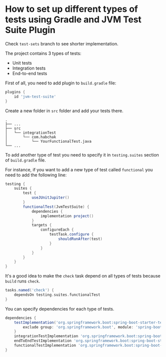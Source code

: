 # How to set up different types of tests using Gradle and JVM Test Suite Plugin

Check `test-sets` branch to see shorter implementation.

The project contains 3 types of tests:
- Unit tests
- Integration tests
- End-to-end tests

First of all, you need to add plugin to `build.gradle` file:
```groovy
plugins {
    id 'jvm-test-suite'
}
```

Create a new folder in `src` folder and add your tests there.

    .
    ├── ...
    ├── src
    │   └── integrationTest
    │       └── com.habchak
    │           └── YourFunctionalTest.java
    └── ...

To add another type of test you need to specify it in `testing.suites` section of `build.gradle` file.

For instance, if you want to add a new type of test called `functional` you need to add the following line:
```groovy
testing {
    suites {
        test {
            useJUnitJupiter()
        }
        functionalTest(JvmTestSuite) {
            dependencies {
                implementation project()
            }
            targets {
                configureEach {
                    testTask.configure {
                        shouldRunAfter(test)
                    }
                }
            }
        }
    }
}
```

It's a good idea to make the `check` task depend on all types of tests because `build` runs `check`. 
```groovy
tasks.named('check') {
    dependsOn testing.suites.functionalTest
}
```

You can specify dependencies for each type of tests. 
```groovy
dependencies {
    testImplementation('org.springframework.boot:spring-boot-starter-test') {
        exclude group: 'org.springframework.boot', module: 'spring-boot-test' //exclude from unit tests
    }
    integrationTestImplementation 'org.springframework.boot:spring-boot-starter-test'
    endToEndTestImplementation 'org.springframework.boot:spring-boot-starter-test'
    functionalTestImplementation 'org.springframework.boot:spring-boot-starter-test'
}
```